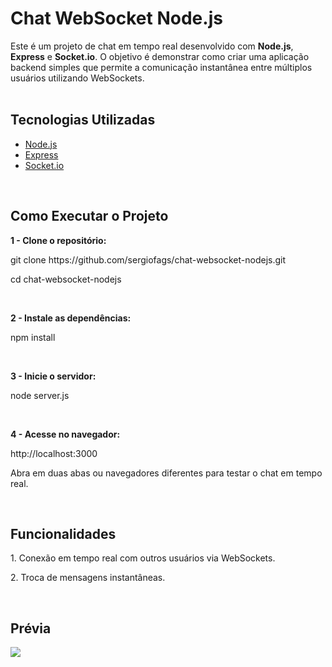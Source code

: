 # Chat WebSocket Node.js

Este é um projeto de chat em tempo real desenvolvido com **Node.js**, **Express** e **Socket.io**. O objetivo é demonstrar como criar uma aplicação backend simples que permite a comunicação instantânea entre múltiplos usuários utilizando WebSockets.
<br>
<br>

## Tecnologias Utilizadas

- [Node.js](https://nodejs.org/)
- [Express](https://expressjs.com/)
- [Socket.io](https://socket.io/)
<br>

## Como Executar o Projeto

<strong>1 - Clone o repositório:</strong>
<p>git clone https://github.com/sergiofags/chat-websocket-nodejs.git</p>
<p>cd chat-websocket-nodejs</p>
<br>

<strong>2 - Instale as dependências:</strong>
<p>npm install</p>
<br>

<strong>3 - Inicie o servidor:</strong>
<p>node server.js</p>
<br>

<strong>4 - Acesse no navegador:</strong>
<p>http://localhost:3000</p>
<p>Abra em duas abas ou navegadores diferentes para testar o chat em tempo real.</p>
<br>


## Funcionalidades
<p>1. Conexão em tempo real com outros usuários via WebSockets.</p>
<p>2. Troca de mensagens instantâneas.</p>
<br>


## Prévia
<img src='https://img.notionusercontent.com/s3/prod-files-secure%2F19c35a2d-0186-4f4f-a7f7-8191e94ebd11%2F97a193f6-4f24-4dff-b2bb-6f29bb2e293b%2FCaptura_de_tela_2025-04-11_103322.png/size/w=2000?exp=1745497088&sig=6RMF6Z08ejtsO414JDrYQj50ZeXLganNCPVjAjaY07o&id=1d2ca2ed-d8c6-80b5-bc48-d8b482049630&table=block&userId=1d1d872b-594c-8111-a831-000254a88fe9'>
